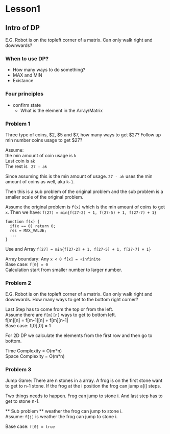 # Lesson1
## Intro of DP
E.G. Robot is on the topleft corner of a matrix. Can only walk right and
downwards?
### When to use DP?
* How many ways to do something?  
* MAX and MIN  
* Existance  

### Four principles
* confirm state
  * What is the element in the Array/Matrix

### Problem 1
Three type of coins, $2, $5 and $7, how many ways to get $27? Follow up
min number coins usage to get $27?  

Assume:  
the min amount of coin usage is ```k```  
Last coin is ```ak```  
The rest is ``` 27 - ak```  

Since assuming this is the min amount of usage. ```27 - ak``` uses the
min amount of coins as well, aka ```k-1```.  

Then this is a sub problem of the original problem and the sub problem
is a smaller scale of the original problem.  

Assume the original problem is ```f(x)``` which is the min amount of coins to
get ```x```. Then we have: ```f(27) = min{f(27-2) + 1, f(27-5) + 1,
f(27-7) + 1}```  

```
function f(x) {
  if(x == 0) return 0;
  res = MAX_VALUE;
  ...
}
```

Use and Array ```f[27] = min{f[27-2] + 1, f[27-5] + 1,
f[27-7] + 1}```  

Array boundary: Any ```x < 0 f[x] = +infinite```  
Base case: ```f[0] = 0```  
Calculation start from smaller number to larger number.  

### Problem 2
E.G. Robot is on the topleft corner of a matrix. Can only walk right and
downwards. How many ways to get to the bottom right corner?

Last Step has to come from the top or from the left.  
Assume there are ```f[m][n]``` ways to get to bottom left.  
f[m][n] = f[m-1][n] + f[m][n-1]  
Base case: f[0][0] = 1  

For 2D DP we calculate the elements from the first row and then go to
bottom.  

Time Complexity = O(m\*n)  
Space Complexity = O(m\*n)

### Problem 3
Jump Game:
There are n stones in a array. A frog is on the first stone want to get
to n-1 stone. If the frog at the i position the frog can jump a[i]
steps.  

Two things needs to happen. Frog can jump to stone i. And last step has
to get to stone n-1.  

** Sub problem ** weather the frog can jump to stone i.  
Assume: ```f[j]``` is weather the frog can jump to stone i.  

Base case: ```f[0] = true```

